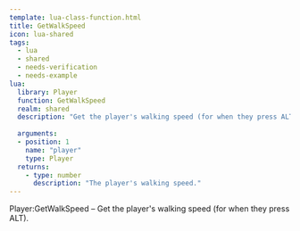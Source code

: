 ```yaml
---
template: lua-class-function.html
title: GetWalkSpeed
icon: lua-shared
tags:
  - lua
  - shared
  - needs-verification
  - needs-example
lua:
  library: Player
  function: GetWalkSpeed
  realm: shared
  description: "Get the player's walking speed (for when they press ALT)."
  
  arguments:
  - position: 1
    name: "player"
    type: Player
  returns:
    - type: number
      description: "The player's walking speed."
---
```


<div class="lua__search__keywords">
Player:GetWalkSpeed &#x2013; Get the player's walking speed (for when they press ALT).
</div>
